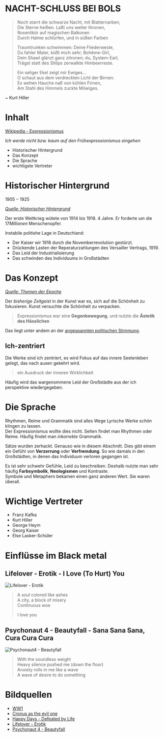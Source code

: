 


# NACHT-SCHLUSS BEI BOLS
>
> Noch starrt die schwarze Nacht, mit Blatternarben,  
> Die Sterne heißen. Laßt uns weiter thronen,  
> Rosenlikör auf magischen Balkonen  
> Durch Halme schlürfen, und in süßen Farben  
> 
> Traumtrunken schwimmen: Deine Fliederweste,  
> Du fahler Maler, küßt mich sehr; Bohême-Girl,  
> Dein Shawl glänzt ganz zitronen; du, System-Earl,  
> Trägst statt des Shlips zerwalkte Himbeerreste.  
> 
> Ein seliger Ekel zeigt mir Ewiges…  
> O schaut aus dem verdreckten Licht der Birnen:  
> Es wehen Hauche naß von kühlen Firnen,  
> Am Stahl des Himmels zuckte Möwiges.  

 ~ Kurt Hiller

# Inhalt

[Wikipedia - Expressionismus](https://de.wikipedia.org/wiki/Expressionismus_(Literatur))

*Ich werde nicht bzw. kaum auf den Frühexpressionismus eingehen*

 - Historischer Hintergrund
 - Das Konzept
 - Die Sprache
 - wichtigste Vertreter

# Historischer Hintergrund

$1905 - 1925$

*[Quelle: Historischer Hintergrund](https://www.inhaltsangabe.de/wissen/literaturepochen/expressionismus/#historischer-hintergrund)*

 Der erste Weltkrieg wütete von $1914$ bis $1918$. $4$ Jahre. Er forderte  um die $17 Millionen$ Menschenopfer. 

 Instabile politishe Lage in Deutschland:
  - Der Kaiser wir $1918$ durch die Novemberrevolution gestürzt.
  - Drückende Lasten der Reperaturzahlungen des Versailler Vertrags, $1919$.
  - Das Leid der Industrialisierung
  - Das schwinden des Individuums in Großstädten

# Das Konzept

 *[Quelle: Themen der Epoche](https://literaturhandbuch.de/epochen-expressionismus-1905-1925/)*

Der *bisherige Zeitgeist* in der Kunst war es, sich auf die Schönheit zu fokusieren. Kunst versuchte die Schönheit zu verpacken.

> Expressionismus war eine **Gegenbewegung**, und nutzte die **Ästetik des Hässlichen**

Das liegt unter andem an der [angespannten politischen Stimmung](#historischer-hintergrund).

## Ich-zentriert

Die Werke sind ich zentriert, es wird Fokus auf das innere Seelenleben gelegt, das nach ausen gekehrt wird.

> ein Ausdruck der inneren Wirklichkeit

Häufig wird das wargenommene Leid der Großstädte aus der ich perspektive wiedergegeben.

# Die Sprache

Rhythmen, Reime und Grammatik sind alles Wege Lyrische Werke *schön* klingen zu lassen.  
Der Expressionismus wollte dies nicht. Selten findet man Rhythmen oder Reime. Häufig findet man *inkorrekte* Grammatik.

Sätze wurden zerhackt. Genauso wie in diesem Abschnitt. Dies gibt einem ein Gefühl von **Verzerrung** oder **Verfremdung**. So wie damals in den Großstädten, in denen das Individuum verloren gegangen ist.

Es ist sehr schwehr Gefühle, Leid zu beschreiben. Deshalb nutzte man sehr häufig **Farbsymbolik**, **Neologismen** und Kontraste.  
Symbole und Metaphern bekamen einen ganz anderen Wert. Sie waren überall.

# Wichtige Vertreter
 - Franz Kafka
 - Kurt Hiller
 - George Heym
 - Georg Kaiser
 - Else Lasker-Schüler

# Einflüsse im Black metal

## Lifelover - Erotik - I Love (To Hurt) You

![Lifelover - Erotik](assets/lifelover-erotik.jpg)

> A soul colored like ashes  
> A city, a block of misery  
> Continuous woe  
>
> I love you

## Psychonaut 4 - Beautyfall - Sana Sana Sana, Cura Cura Cura

![Psychonaut4 - Beautyfall](assets/psychonaut4-sanasanasanacuracuracura.jpg)

> With the soundless weight  
> Heavy silence pushed me (down the floor)  
> Anxiety rolls in me like a wave  
> A wave of desire to do something

# Bildquellen

 - [WW1](https://www.evangelisch.de/inhalte/148067/06-11-2018/erster-weltkrieg-der-erste-totale-krieg)
 - [Cronus as the evil one](https://mythoughtsbornfromfire.wordpress.com/2014/05/24/cronus-as-the-evil-one/)
 - [Happy Days - Defeated by Life](https://www.metal-archives.com/albums/Happy_Days/Defeated_by_Life/214137)
 - [Lifelover - Erotik](https://www.metal-archives.com/albums/Lifelover/Erotik/141858)
 - [Psychonaut 4 - Beautyfall](https://www.metal-archives.com/albums/Psychonaut_4/Beautyfall_-_%E1%83%A1%E1%83%A3%E1%83%9A%E1%83%93%E1%83%90%E1%83%AA%E1%83%94%E1%83%9B%E1%83%90/874795)
